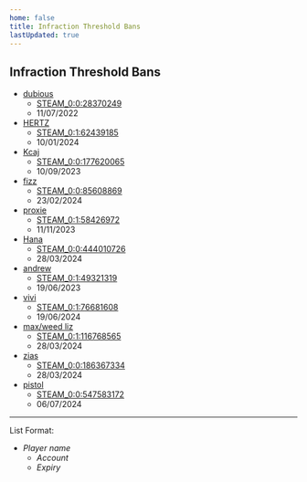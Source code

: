 ```yaml
---
home: false
title: Infraction Threshold Bans
lastUpdated: true
---
```


## Infraction Threshold Bans

+ [dubious](https://ozfortress.com/users/308)
  + [STEAM_0:0:28370249](http://steamcommunity.com/profiles/76561198053522366)
  + 11/07/2022
+ [HERTZ](https://ozfortress.com/users/26)
  + [STEAM_0:1:62439185](http://steamcommunity.com/profiles/76561198085144099)
  + 10/01/2024
+ [Kcaj](https://ozfortress.com/users/456)
  + [STEAM_0:0:177620065](http://steamcommunity.com/profiles/76561198315505858)
  + 10/09/2023
+ [fizz](https://ozfortress.com/users/694)
  + [STEAM_0:0:85608869](http://steamcommunity.com/profiles/76561198131483466)
  + 23/02/2024
+ [proxie](https://ozfortress.com/users/1953)
  + [STEAM_0:1:58426972](http://steamcommunity.com/profiles/76561198077119673)
  + 11/11/2023
+ [Hana](https://ozfortress.com/users/2860)
  + [STEAM_0:0:444010726](http://steamcommunity.com/profiles/76561198848287180)
  + 28/03/2024
+ [andrew](https://ozfortress.com/users/2539)
  + [STEAM_0:1:49321319](http://steamcommunity.com/profiles/76561198058908367)
  + 19/06/2023
+ [vivi](https://ozfortress.com/users/664)
  + [STEAM_0:1:76681608](http://steamcommunity.com/profiles/76561198113628945)
  + 19/06/2024
+ [max/weed liz](https://ozfortress.com/users/844)
  + [STEAM_0:1:116768565](http://steamcommunity.com/profiles/76561198193802859)
  + 28/03/2024
+ [zias](https://ozfortress.com/users/2286)
  + [STEAM_0:0:186367334](http://steamcommunity.com/profiles/76561198333000396)
  + 28/03/2024
+ [pistol](https://ozfortress.com/users/2849)
  + [STEAM_0:0:547583172](http://steamcommunity.com/profiles/76561199055432072)
  + 06/07/2024

--- 

List Format:
+ *Player name*
  + *Account*
  + *Expiry*
